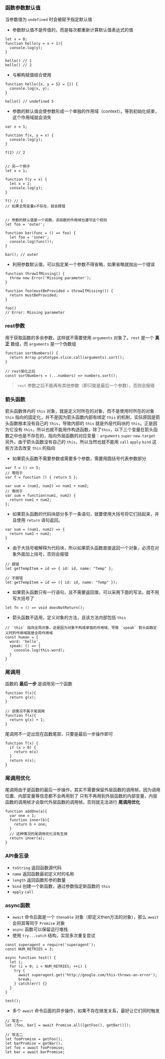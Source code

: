 ### 函数参数默认值
当参数值为 `undefined` 时会被赋予指定默认值
- 参数默认值不是传值的，而是每次都重新计算默认值表达式的值
```
let x = 0;
function hello(y = x + 1){
  console.log(y);
}

hello() // 1
hello() // 2
```
- 与解构赋值结合使用
```
function hello({x, y = 5} = {}) {
  console.log(x, y);
}

hello() // undefined 5
```
- 参数的默认值会使参数形成一个单独的作用域（context）。等到初始化结束，这个作用域就会消失
```
var x = 1;

function f(x, y = x) {
  console.log(y);
}

f(2) // 2


// 另一个例子
let x = 1;

function f(y = x) {
  let x = 2;
  console.log(y);
}

f() // 1
// 如果全局变量x不存在，就会报错


// 参数的默认值是一个函数，该函数的作用域也遵守这个规则
let foo = 'outer';

function bar(func = () => foo) {
  let foo = 'inner';
  console.log(func());
}

bar(); // outer
```
- 利用参数默认值，可以指定某一个参数不得省略，如果省略就抛出一个错误
```
function throwIfMissing() {
  throw new Error('Missing parameter');
}

function foo(mustBeProvided = throwIfMissing()) {
  return mustBeProvided;
}

foo()
// Error: Missing parameter
```


### rest参数
用于获取函数的多余参数，这样就不需要使用 `arguments` 对象了。`rest` 是一个 **真正** 数组，而 `arguments` 是一个伪数组 
```
function sortNumbers() {
  return Array.prototype.slice.call(arguments).sort();
}

// rest简化之后
const sortNumbers = (...numbers) => numbers.sort();
```
> `rest` 参数之后不能再有其他参数（即只能是最后一个参数），否则会报错


### 箭头函数
箭头函数体内的 `this` 对象，就是定义时所在的对象，而不是使用时所在的对象  
`this` 指向的固定化，并不是因为箭头函数内部有绑定 `this` 的机制，实际原因是箭头函数根本没有自己的 `this`，导致内部的 `this` 就是外层代码块的 `this`。正是因为它没有 `this`，所以也就不能用作构造函数，除了`this`，以下三个变量在箭头函数之中也是不存在的，指向外层函数的对应变量：`arguments` `super` `new.target` 另外，由于箭头函数没有自己的 `this`，所以当然也就不能用 `call` `apply` `bind` 这些方法去改变 `this` 的指向
- 如果箭头函数不需要参数或需要多个参数，需要用圆括号代表参数部分
```
var f = () => 5;
// 等同于
var f = function () { return 5 };

var sum = (num1, num2) => num1 + num2;
// 等同于
var sum = function(num1, num2) {
  return num1 + num2;
};
```
- 如果箭头函数的代码块部分多于一条语句，就要使用大括号将它们括起来，并且使用 `return` 语句返回。
```
var sum = (num1, num2) => { 
  return num1 + num2; 
}
```
- 由于大括号被解释为代码块，所以如果箭头函数直接返回一个对象，必须在对象外面加上括号，否则会报错
```
// 报错
let getTempItem = id => { id: id, name: "Temp" };

// 不报错
let getTempItem = id => ({ id: id, name: "Temp" });
```
- 如果箭头函数只有一行语句，且不需要返回值，可以采用下面的写法，就不用写大括号了
```
let fn = () => void doesNotReturn();
```
- 箭头函数不适用，定义对象的方法，且该方法内部包括 `this`
```
// `this` 指向全局对象，这是因为对象不构成单独的作用域，导致 `speak` 箭头函数定义时的作用域就是全局作用域
const human = {
  word: 'hello',
  speak: () => {
    console.log(this.word);
  }
}
```


### 尾调用
函数的 **最后一步** 是调用另一个函数
```
function f(x){
  return g(x);
}

// 该情况不属于尾调用
function f(x){
  return g(x) + 1;
}
```
尾调用不一定出现在函数尾部，只要是最后一步操作即可
```
function f(x) {
  if (x > 0) {
    return m(x)
  }
  return n(x);
}
```


### 尾调用优化
尾调用由于是函数的最后一步操作，其实不需要保留外层函数的调用帧，因为调用位置、内部变量等信息都不会再用到了
只有不再用到外层函数的内部变量，内层函数的调用帧才会取代外层函数的调用帧，否则就无法进行 **尾调用优化**
```
function addOne(a){
  var one = 1;
  function inner(b){
    return b + one;
  }
  // 这种情况的尾调用优化没有生效
  return inner(a);
}
```


### API备忘录
- `toString` 返回函数源代码
- `name` 返回函数最初定义时的名称
- `length` 返回函数形参的数量
- `bind` 创建一个新函数，通过参数指定新函数的 `this`
- `apply` `call`


### async函数
- `await` 命令后面是一个 `thenable` 对象（即定义then方法的对象），那么 `await` 会将其等同于 `Promise` 对象
- `async` 函数可以保留运行堆栈
- 使用 `try...catch` 结构，实现多次重复尝试
```
const superagent = require('superagent');
const NUM_RETRIES = 3;

async function test() {
  let i;
  for (i = 0; i < NUM_RETRIES; ++i) {
    try {
      await superagent.get('http://google.com/this-throws-an-error');
      break;
    } catch(err) {}
  }
}

test();
```
- 多个 `await` 命令后面的异步操作，如果不存在继发关系，最好让它们同时触发
```
// 写法一
let [foo, bar] = await Promise.all([getFoo(), getBar()]);

// 写法二
let fooPromise = getFoo();
let barPromise = getBar();
let foo = await fooPromise;
let bar = await barPromise;
```